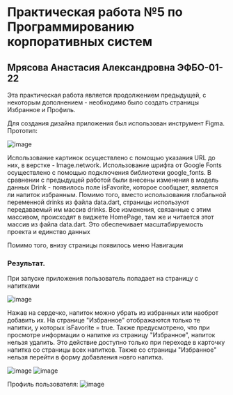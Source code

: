 # Практическая работа №5 по Программированию корпоративных систем

## Мрясова Анастасия Александровна ЭФБО-01-22

Эта практическая работа является продолжением предыдущей, с некоторым дополнением - необходимо было создать страницы Избранное и Профиль.

Для создания дизайна приложения был использован инструмент Figma. Прототип:

![image](https://github.com/user-attachments/assets/0bcc0110-35ef-4e63-bd79-3419e03fe3b0)

Использование картинок осуществлено с помощью указания URL до них, в верстке - Image.network. 
Использование шрифта от Google Fonts осуществлено с помощью подключения библиотеки google_fonts.
В сравнении с предыдущей работой были внесены изменения в модель данных Drink - появилось поле isFavorite, которое сообщает, является ли напиток избранным. Помимо того, вместо использования глобальной переменной drinks из файла data.dart, страницы используют передаваемый им массив drinks. Все изменения, связанные с этим массивом, происходят в виджете HomePage, там же и читается этот массив из файла data.dart. Это обеспечивает масштабируемость проекта и единство данных

Помимо того, внизу страницы появилось меню Навигации

### Результат.

При запуске приложения пользователь попадает на страницу с напитками

![image](https://github.com/user-attachments/assets/28ab5a80-70d8-42fa-8594-e73df299108c)

Нажав на сердечко, напиток можно убрать из избранных или наоброт добавить их. На странице "Избранное" отображаются только те напитки, у которых isFavorite = true. Также предусмотрено, что при просмотре информации о напитке из страницу "Избранное", напиток нельзя удалить. Это действие доступно только при переходе в карточку напитка со страницы всех напитков. Также со страницы "Избранное" нельзя перейти в форму добавления новго напитка.

![image](https://github.com/user-attachments/assets/f8cf3985-9327-4735-89bc-b29f241ba131)
![image](https://github.com/user-attachments/assets/8c70f799-e99d-4806-8943-91e86b8c40cb)

Профиль пользователя:
![image](https://github.com/user-attachments/assets/94636f5c-09eb-4c0e-98f0-38f16e474854)






